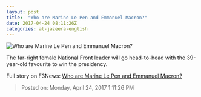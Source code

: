 ```yaml
---
layout: post
title:  "Who are Marine Le Pen and Emmanuel Macron?"
date: 2017-04-24 08:11:26Z
categories: al-jazeera-english
---
```


![Who are Marine Le Pen and Emmanuel Macron?](http://www.aljazeera.com/mritems/Images/2017/4/23/b3965628f4b84762988e68ca6ae7f6fa_18.jpg)

The far-right female National Front leader will go head-to-head with the 39-year-old favourite to win the presidency.


Full story on F3News: [Who are Marine Le Pen and Emmanuel Macron?](http://www.f3nws.com/n/FyvGgD)

> Posted on: Monday, April 24, 2017 1:11:26 PM
